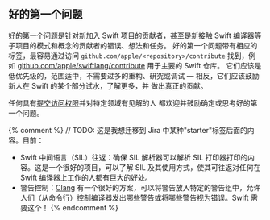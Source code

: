 ## 好的第一个问题

好的第一个问题是针对新加入 Swift 项目的贡献者，甚至是新接触 Swift 编译器等子项目的模式和概念的贡献者的错误、想法和任务。
好的第一个问题带有相应的标签，最容易通过访问 `github.com/apple/<repository>/contribute` 找到，例如
[github.com/apple/swiftlang/contribute](https://github.com/swiftlang/swift/contribute)
用于主要的 Swift 仓库。
它们应该是低优先级的，范围适中，不需要过多的重构、研究或调试 — 相反，它们应该鼓励
新人在 Swift 的某个部分试水，了解更多，并
做出真正的贡献。

任何具有[提交访问权限](#commit-access)并对特定领域有见解的人
都欢迎并鼓励确定或思考好的第一个问题。

{% comment %}
    // TODO: 这是我想迁移到 Jira 中某种"starter"标签后面的内容。目前：

* Swift 中间语言（SIL）往返：确保 SIL 解析器可以解析 SIL 打印器打印的内容。这是一个很好的项目，可以了解 SIL 及其使用方式，使其可往返对任何在 Swift 编译器上工作的人都有巨大的好处。
* 警告控制：[Clang](http://clang.llvm.org) 有一个很好的方案，可以将警告放入特定的警告组中，允许人们（从命令行）控制编译器发出哪些警告或将哪些警告视为错误。Swift 需要这个！
{% endcomment %}
